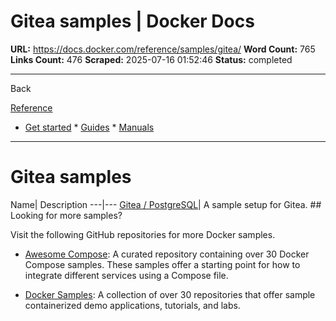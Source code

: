 # Gitea samples | Docker Docs

**URL:** https://docs.docker.com/reference/samples/gitea/
**Word Count:** 765
**Links Count:** 476
**Scraped:** 2025-07-16 01:52:46
**Status:** completed

---

Back

[Reference](https://docs.docker.com/reference/)

  * [Get started](https://docs.docker.com/get-started/)   * [Guides](https://docs.docker.com/guides/)   * [Manuals](https://docs.docker.com/manuals/)

* * *

# Gitea samples

Name| Description   ---|---   [Gitea / PostgreSQL](https://github.com/docker/awesome-compose/tree/master/gitea-postgres)| A sample setup for Gitea.      ## Looking for more samples?

Visit the following GitHub repositories for more Docker samples.

  * [Awesome Compose](https://github.com/docker/awesome-compose): A curated repository containing over 30 Docker Compose samples. These samples offer a starting point for how to integrate different services using a Compose file.

  * [Docker Samples](https://github.com/dockersamples?q=&type=all&language=&sort=stargazers): A collection of over 30 repositories that offer sample containerized demo applications, tutorials, and labs.